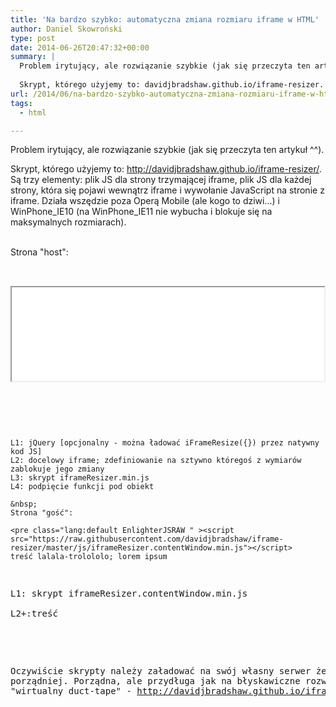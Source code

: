 ```yaml
---
title: 'Na bardzo szybko: automatyczna zmiana rozmiaru iframe w HTML'
author: Daniel Skowroński
type: post
date: 2014-06-26T20:47:32+00:00
summary: |
  Problem irytujący, ale rozwiązanie szybkie (jak się przeczyta ten artykuł ^^).
  
  Skrypt, którego użyjemy to: davidjbradshaw.github.io/iframe-resizer. Są trzy elementy: plik JS dla strony trzymającej iframe, plik JS dla każdej strony, która się pojawi wewnątrz iframe i wywołanie JavaScript na stronie z iframe. Działa wszędzie poza Operą Mobile (ale kogo to dziwi...) i WinPhone_IE10 (na WinPhone_IE11 nie wybucha i blokuje się na maksymalnych rozmiarach).
url: /2014/06/na-bardzo-szybko-automatyczna-zmiana-rozmiaru-iframe-w-html/
tags:
  - html

---
```

Problem irytujący, ale rozwiązanie szybkie (jak się przeczyta ten artykuł ^^).

Skrypt, którego użyjemy to: <http://davidjbradshaw.github.io/iframe-resizer/>. Są trzy elementy: plik JS dla strony trzymającej iframe, plik JS dla każdej strony, która się pojawi wewnątrz iframe i wywołanie JavaScript na stronie z iframe. Działa wszędzie poza Operą Mobile (ale kogo to dziwi...) i WinPhone\_IE10 (na WinPhone\_IE11 nie wybucha i blokuje się na maksymalnych rozmiarach).

&nbsp;  
Strona "host":

<pre class="lang:default EnlighterJSRAW " ><script src="http://code.jquery.com/jquery-2.1.1.min.js"></script>
<iframe id="nazwa" width="500px" scrolling="no" src="plik.html"></iframe>
<script src="https://raw2.github.com/davidjbradshaw/iframe-resizer/master/js/iframeResizer.min.js"></script>
<script>$("#nazwa").iFrameResize({});</script>

```


L1: jQuery [opcjonalny - można ładować iFrameResize({}) przez natywny kod JS]  
L2: docelowy iframe; zdefiniowanie na sztywno któregoś z wymiarów zablokuje jego zmiany  
L3: skrypt iframeResizer.min.js  
L4: podpięcie funkcji pod obiekt

&nbsp;  
Strona "gość":

<pre class="lang:default EnlighterJSRAW " ><script src="https://raw.githubusercontent.com/davidjbradshaw/iframe-resizer/master/js/iframeResizer.contentWindow.min.js"></script>
treść lalala-trolololo; lorem ipsum
```


L1: skrypt iframeResizer.contentWindow.min.js  
L2+:treść

&nbsp;  
Oczywiście skrypty należy załadować na swój własny serwer żeby było porządniej. Porządna, ale przydługa jak na błyskawiczne rozwiązanie typu "wirtualny duct-tape" - <http://davidjbradshaw.github.io/iframe-resizer/>.